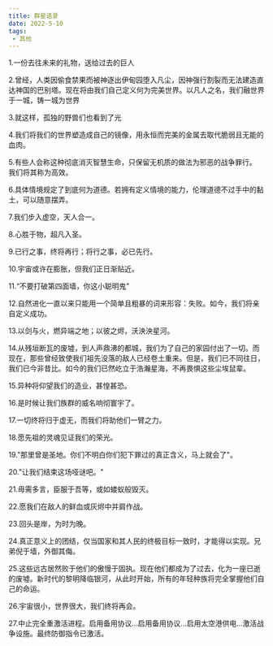 ```yaml
---
title: 群星语录
date: 2022-5-10
tags:
 - 其他
---
```


1.一份去往未来的礼物，送给过去的巨人

2.曾经，人类因偷食禁果而被神逐出伊甸园堕入凡尘，因神强行割裂而无法建造直达神国的巴别塔。现在将由我们自己定义何为完美世界。以凡人之名，我们融世界于一城，铸一城为世界

3.就这样，孤独的野兽们也看到了光

4.我们将我们的世界塑造成自己的镜像，用永恒而完美的金属去取代脆弱且无能的血肉。

5.有些人会称这种彻底消灭智慧生命，只保留无机质的做法为邪恶的战争罪行。	我们将其称为高效。

6.具体情境规定了到底何为道德。若拥有定义情境的能力，伦理道德不过手中的黏土，可以随意摆弄。

7.我们步入虚空，天人合一。

8.心胜于物，超凡入圣。

9.已行之事，终将再行；将行之事，必已先行。

10.宇宙或许在膨胀，但我们正日渐贴近。

11.“不要打破第四面墙，你这小聪明鬼”

12.自然进化一直以来只能用一个简单且粗暴的词来形容：失败。如今，我们将亲自定义成功。

13.以剑与火，燃异端之地；以彼之烬，沃泱泱星河。

14.从残垣断瓦的废墟，到人声鼎沸的都城，我们为了自己的家园付出了一切。而现在，那些曾经致使我们祖先没落的敌人已经卷土重来。但是，我们已不同往日，我们已今非昔比。如今的我们已然屹立于浩瀚星海，不再畏惧这些尘埃鼠辈。

15.异种将仰望我们的造业，甚惶甚恐。

16.是时候让我们族群的威名响彻寰宇了。

17.一切终将归于虚无，而我们将助他们一臂之力。

18.愿先祖的灵魂见证我们的荣光。

19."那里曾是圣地。你们不明白你们犯下罪过的真正含义，马上就会了"。

20."让我们结束这场哑谜吧。"

21.毋需多言，臣服于吾等，或如蝼蚁般毁灭。

22.愿我们在敌人的鲜血或灰烬中并肩作战。

23.回头是岸，为时为晚。

24.真正意义上的团结，仅当国家和其人民的终极目标一致时，才能得以实现。兄弟倪于墙，外御其侮。

25.这些远古居然败于他们的傲慢于固执。现在他们都成为了过去，化为一座已逝的废墟。新时代的黎明降临银河，从此时开始，所有的年轻种族将完全掌握他们自己的命运。

26.宇宙很小，世界很大，我们终将再会。

27.中止完全重激活进程。启用备用协议...启用备用协议...启用太空港供电...激活战争设施。最终防御指令已激活。
